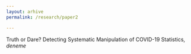 ```yaml
---
layout: arhive
permalink: /research/paper2

---
```


Truth or Dare? Detecting Systematic Manipulation of COVID-19 Statistics, *deneme*